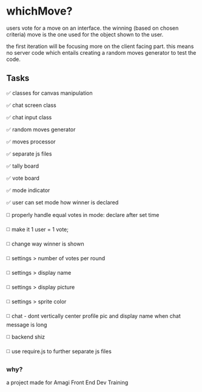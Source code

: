 # whichMove?

users vote for a move on an interface. the winning (based on chosen criteria) move is the one used for the object shown to the user.

the first iteration will be focusing more on the client facing part. this means no server code which entails creating a random moves generator to test the code.

## Tasks
:white_check_mark:  classes for canvas manipulation

:white_check_mark:  chat screen class

:white_check_mark:  chat input class

:white_check_mark:  random moves generator

:white_check_mark:  moves processor

:white_check_mark:  separate js files

:white_check_mark: tally board

:white_check_mark: vote board

:white_check_mark: mode indicator

:white_check_mark: user can set mode how winner is declared

:white_medium_square: properly handle equal votes in mode: declare after set time

:white_medium_square: make it 1 user = 1 vote;

:white_medium_square: change way winner is shown

:white_medium_square: settings > number of votes per round

:white_medium_square: settings > display name

:white_medium_square: settings > display picture

:white_medium_square: settings > sprite color

:white_medium_square: chat - dont vertically center profile pic and display name when chat message is long

:white_medium_square: backend shiz

:white_medium_square: use require.js to further separate js files

### why?
a project made for Amagi Front End Dev Training